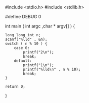 #include <stdio.h>
#include <stdlib.h>

#define DEBUG 0

int main ( int argc ,char * argv[] ) {

	long long int n;
	scanf("%lld" , &n);
	switch ( n % 10 ) {
		case 0:
			printf("2\n");
			break;
		default:
			printf("1\n");
			printf("%lld\n" , n % 10);
			break;
	}

	return 0;
}
